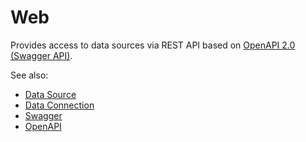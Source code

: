 <!-- TITLE: Web -->
<!-- SUBTITLE: -->

# Web

Provides access to data sources via REST API based on 
[OpenAPI 2.0 (Swagger API)](https://swagger.io/).

See also:

  * [Data Source](data-source.md)
  * [Data Connection](data-connection.md)
  * [Swagger](https://swagger.io/)
  * [OpenAPI](https://swagger.io/docs/specification/about/)
